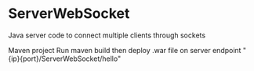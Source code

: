 # ServerWebSocket
Java server code to connect multiple clients through sockets

Maven project Run maven build then deploy .war file on server endpoint "{ip}{port}/ServerWebSocket/hello"
